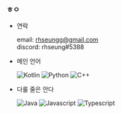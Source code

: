 ### ㅎㅇ

- 연락  

  email: rhseungg@gmail.com  
  discord: rhseung#5388  

- 메인 언어

  ![Kotlin](https://img.shields.io/badge/Kotlin-7F52FF?style=for-the-badge&logo=Kotlin&logoColor=white)
  ![Python](https://img.shields.io/badge/Python-3776AB?style=for-the-badge&logo=Python&logoColor=white)
  ![C++](https://img.shields.io/badge/c++-00599C?style=for-the-badge&logo=c%2B%2B&logoColor=white)
  
- 다룰 줄은 안다

  ![Java](https://img.shields.io/badge/JAVA-007396?style=for-the-badge&logo=java&logoColor=white)
  ![Javascript](https://img.shields.io/badge/javascript-F7DF1E?style=for-the-badge&logo=javascript&logoColor=black)
  ![Typescript](https://img.shields.io/badge/TypeScript-3178C6?style=for-the-badge&logo=TypeScript&logoColor=white)

<!--
**Rhseung/Rhseung** is a ✨ _special_ ✨ repository because its `README.md` (this file) appears on your GitHub profile.

Here are some ideas to get you started:

- 🔭 I’m currently working on ...
- 🌱 I’m currently learning ...
- 👯 I’m looking to collaborate on ...
- 🤔 I’m looking for help with ...
- 💬 Ask me about ...
- 📫 How to reach me: ...
- 😄 Pronouns: ...
- ⚡ Fun fact: ...
-->

<!--
[![Solved.ac
프로필](http://mazassumnida.wtf/api/mini/generate_badge?boj=rhseung)](https://solved.ac/rhseung)
-->

<!--
![Rhseung's GitHub stats](https://github-readme-stats.vercel.app/api?username=rhseung&show_icons=true&theme=dracula)
-->
